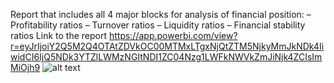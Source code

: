 Report that includes all 4 major blocks for analysis of financial position: 
– Profitability ratios 
– Turnover ratios 
– Liquidity ratios 
– Financial stability ratios
Link to the report https://app.powerbi.com/view?r=eyJrIjoiY2Q5M2Q4OTAtZDVkOC00MTMxLTgxNjQtZTM5NjkyMmJkNDk4IiwidCI6IjQ5NDk3YTZlLWMzNGItNDI1ZC04Nzg1LWFkNWVkZmJiNjk4ZCIsImMiOjh9
![alt text](https://github.com/PavelStafeev/small_PowerBI_projects/blob/main/financial_condition_report/Screenshot%202023-05-16%20130622.png)
